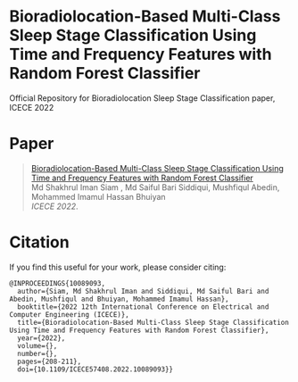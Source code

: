 # Bioradiolocation-Based Multi-Class Sleep Stage Classification Using Time and Frequency Features with Random Forest Classifier
Official Repository for Bioradiolocation Sleep Stage Classification paper, ICECE 2022


# Paper

> [Bioradiolocation-Based Multi-Class Sleep Stage Classification Using Time and Frequency Features with Random Forest Classifier](https://ieeexplore.ieee.org/abstract/document/10089093) \
> Md Shakhrul Iman Siam , Md Saiful Bari Siddiqui, Mushfiqul Abedin, Mohammed Imamul Hassan Bhuiyan \
> _ICECE 2022_.


# Citation
If you find this useful for your work, please consider citing:
```shell
@INPROCEEDINGS{10089093,
  author={Siam, Md Shakhrul Iman and Siddiqui, Md Saiful Bari and Abedin, Mushfiqul and Bhuiyan, Mohammed Imamul Hassan},
  booktitle={2022 12th International Conference on Electrical and Computer Engineering (ICECE)}, 
  title={Bioradiolocation-Based Multi-Class Sleep Stage Classification Using Time and Frequency Features with Random Forest Classifier}, 
  year={2022},
  volume={},
  number={},
  pages={208-211},
  doi={10.1109/ICECE57408.2022.10089093}}
```
